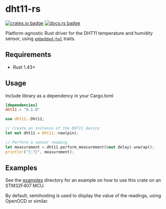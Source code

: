 # dht11-rs

[![crates.io badge](https://img.shields.io/crates/v/dht11.svg)](https://crates.io/crates/dht11)
[![docs.rs badge](https://docs.rs/dht11/badge.svg)](https://docs.rs/dht11)

Platform-agnostic Rust driver for the DHT11 temperature and humidity sensor,
using [`embedded-hal`](https://github.com/rust-embedded/embedded-hal) traits.

## Requirements

- Rust 1.43+

## Usage

Include library as a dependency in your Cargo.toml

```toml
[dependencies]
dht11 = "0.1.0"
```

```rust
use dht11::Dht11;

// Create an instance of the DHT11 device
let mut dht11 = Dht11::new(pin);

// Perform a sensor reading
let measurement = dht11.perform_measurement(&mut delay).unwrap();
println!("{:?}", measurement);
```

## Examples

See the [examples](examples/) directory for an example on how to use this crate on an STM32F407 MCU.

By default, semihosting is used to display the value of the readings, using OpenOCD or similar.
